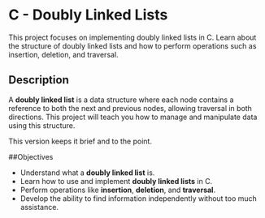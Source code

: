 # C - Doubly Linked Lists

This project focuses on implementing doubly linked lists in C. Learn about the structure of doubly linked lists and how to perform operations such as insertion, deletion, and traversal.

## Description

A **doubly linked list** is a data structure where each node contains a reference to both the next and previous nodes, allowing traversal in both directions. This project will teach you how to manage and manipulate data using this structure.

This version keeps it brief and to the point.



##Objectives

- Understand what a **doubly linked list** is.
- Learn how to use and implement **doubly linked lists** in C.
- Perform operations like **insertion**, **deletion**, and **traversal**.
- Develop the ability to find information independently without too much assistance.


